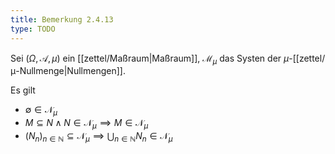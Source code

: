 ```yaml
---
title: Bemerkung 2.4.13
type: TODO
---
```


Sei $(\Omega, \mathcal{A}, \mu)$ ein [[zettel/Maßraum|Maßraum]], $\mathcal{M}_\mu$ das Systen der $\mu$-[[zettel/μ-Nullmenge|Nullmengen]].

Es gilt
- $\emptyset \in \mathcal{N}_\mu$
- $M \subseteq N \land N \in \mathcal{N}_\mu \implies M \in \mathcal{N}_\mu$
- $(N_n)_{n \in \mathbb{N}} \subseteq \mathcal{N}_\mu \implies \bigcup_{n \in \mathbb{N}} N_n \in \mathcal{N}_\mu$